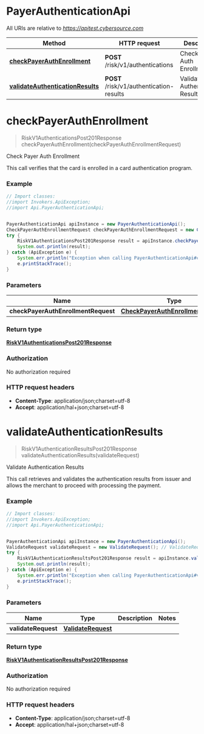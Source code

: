 # PayerAuthenticationApi

All URIs are relative to *https://apitest.cybersource.com*

Method | HTTP request | Description
------------- | ------------- | -------------
[**checkPayerAuthEnrollment**](PayerAuthenticationApi.md#checkPayerAuthEnrollment) | **POST** /risk/v1/authentications | Check Payer Auth Enrollment
[**validateAuthenticationResults**](PayerAuthenticationApi.md#validateAuthenticationResults) | **POST** /risk/v1/authentication-results | Validate Authentication Results


<a name="checkPayerAuthEnrollment"></a>
# **checkPayerAuthEnrollment**
> RiskV1AuthenticationsPost201Response checkPayerAuthEnrollment(checkPayerAuthEnrollmentRequest)

Check Payer Auth Enrollment

This call verifies that the card is enrolled in a card authentication program.

### Example
```java
// Import classes:
//import Invokers.ApiException;
//import Api.PayerAuthenticationApi;


PayerAuthenticationApi apiInstance = new PayerAuthenticationApi();
CheckPayerAuthEnrollmentRequest checkPayerAuthEnrollmentRequest = new CheckPayerAuthEnrollmentRequest(); // CheckPayerAuthEnrollmentRequest | 
try {
    RiskV1AuthenticationsPost201Response result = apiInstance.checkPayerAuthEnrollment(checkPayerAuthEnrollmentRequest);
    System.out.println(result);
} catch (ApiException e) {
    System.err.println("Exception when calling PayerAuthenticationApi#checkPayerAuthEnrollment");
    e.printStackTrace();
}
```

### Parameters

Name | Type | Description  | Notes
------------- | ------------- | ------------- | -------------
 **checkPayerAuthEnrollmentRequest** | [**CheckPayerAuthEnrollmentRequest**](CheckPayerAuthEnrollmentRequest.md)|  |

### Return type

[**RiskV1AuthenticationsPost201Response**](RiskV1AuthenticationsPost201Response.md)

### Authorization

No authorization required

### HTTP request headers

 - **Content-Type**: application/json;charset=utf-8
 - **Accept**: application/hal+json;charset=utf-8

<a name="validateAuthenticationResults"></a>
# **validateAuthenticationResults**
> RiskV1AuthenticationResultsPost201Response validateAuthenticationResults(validateRequest)

Validate Authentication Results

This call retrieves and validates the authentication results from issuer and allows the merchant to proceed with processing the payment. 

### Example
```java
// Import classes:
//import Invokers.ApiException;
//import Api.PayerAuthenticationApi;


PayerAuthenticationApi apiInstance = new PayerAuthenticationApi();
ValidateRequest validateRequest = new ValidateRequest(); // ValidateRequest | 
try {
    RiskV1AuthenticationResultsPost201Response result = apiInstance.validateAuthenticationResults(validateRequest);
    System.out.println(result);
} catch (ApiException e) {
    System.err.println("Exception when calling PayerAuthenticationApi#validateAuthenticationResults");
    e.printStackTrace();
}
```

### Parameters

Name | Type | Description  | Notes
------------- | ------------- | ------------- | -------------
 **validateRequest** | [**ValidateRequest**](ValidateRequest.md)|  |

### Return type

[**RiskV1AuthenticationResultsPost201Response**](RiskV1AuthenticationResultsPost201Response.md)

### Authorization

No authorization required

### HTTP request headers

 - **Content-Type**: application/json;charset=utf-8
 - **Accept**: application/hal+json;charset=utf-8

